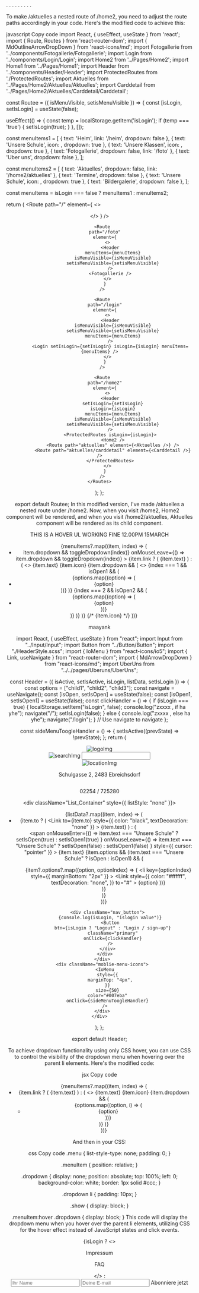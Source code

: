 <!-- WITHOUT DATA NOT FOUND FUNCTION

import React, { useState } from 'react'
import styles from "./Aktuelles.module.scss"
import Button from '../../../components/Button'
import darrow from "../../../components/Images/darrow.png"
import search2 from "../../../components/Images/search2.png"
import InputBox from '../../../components/InputBox'
import BigCard from '../../../components/BigCard/BigCard'

const Aktuelles = ({title}) => {
    const [isOpen,setIsOpen] = useState(false)
    const options = ['Child 1','Child 2','Child 3']
    const [searchText,setsearchText] = useState("")
    const [filteredCard, setFilteredCard] = useState([]);
    const [dataNotFound, setDataNotFound] = useState(false);

    const cardtitle = [
        {id:1,title:"Tiergarten Schönbrunn"},
        {id:2,title:"Camelus dromedarius"},
        {id:3,title:"Ursus maritimus"},
        {id:4,title:"Antilope cervicapra"},
        {id:5,title:"Boiga irregularis"},
        {id:6,title:"Felis catus"},
        {id:7,title:"Blattodea"},
        {id:8,title:" TiergartenCrocodylus palustris"},
    ]

    const filterFunction = () => {
        const filteredCards = cardtitle.filter(card=>card.title.toLowerCase().includes(searchText.toLowerCase().trim()))
        setFilteredCard(filteredCards)
        setDataNotFound(filteredCards.length === 0);
};

  return (
    <div className={styles.aktu}>
        
        <div className={styles.headingdiv}>
            <h1 className={styles.heading}>Aktuelles</h1>
            <p className={styles.line}></p>
        </div>

        <div className={styles.box2}>
                <div className={styles.dropdown}>
                    <div className={styles.droptext} onClick={()=>setIsOpen(!isOpen)}>
                        <span>Kategorie auswählen</span>
                        <img src={darrow} className={styles.dropimage} alt='drop'/>
                    </div>
                    {
                        isOpen && (
                            <div className={styles.dropdownmenu}>
                                {
                                    options.map(option=>(<li className={styles.droplist} key={option}>{option}</li>))
                                }
                            </div>
                        )
                    }
                </div>


                <div className={styles.search}>
                    <div className={styles.imgbox}>
                        <img src={search2} className={styles.imgsearch2} alt="search2" />
                    </div>
                    <input className={styles.input} type="text" placeholder='Suchbegriff'  value={searchText} 
                        onChange={(e)=>{setsearchText(e.target.value)}}></input>
                    
                </div>
                <Button styleType={'primaryButton2'} btntext={"Suchen"} handelClick={filterFunction}/>
        </div>
        <div className={styles.cards}> 
           
            {/* {filteredCard.length > 0 ?
                filteredCard.map(card => (
                <BigCard key={card.id} title={card.title} />
                )) :
                cardtitle.map(card => (
                <BigCard key={card.id} title={card.title} />
                ))
            } */}

                    {dataNotFound ? 
                    <div>Data Not found</div> :
                    filteredCard.length > 0 ?
                        filteredCard.map(card => (
                        <BigCard key={card.id} title={card.title} />
                        )) :
                        cardtitle.map(card => (
                        <BigCard key={card.id} title={card.title} />
                        ))
                    }
                    
                

        </div>
    </div>
  )
}

export default Aktuelles -->

.
.
.
.
.
.
.
.
.
<!-- 
WITH DATA NOT FOUND FUNCTION

import React, { useState } from 'react'
import styles from "./Aktuelles.module.scss"
import Button from '../../../components/Button'
import darrow from "../../../components/Images/darrow.png"
import search2 from "../../../components/Images/search2.png"
import InputBox from '../../../components/InputBox'
import BigCard from '../../../components/BigCard/BigCard'

const Aktuelles = ({title}) => {
    const [isOpen,setIsOpen] = useState(false)
    const options = ['Child 1','Child 2','Child 3']
    const [searchText,setsearchText] = useState("")
    const [filteredCard, setFilteredCard] = useState([]);
    const [dataNotFound, setDataNotFound] = useState(false);

    const cardtitle = [
        {id:1,title:"Tiergarten Schönbrunn"},
        {id:2,title:"Camelus dromedarius"},
        {id:3,title:"Ursus maritimus"},
        {id:4,title:"Antilope cervicapra"},
        {id:5,title:"Boiga irregularis"},
        {id:6,title:"Felis catus"},
        {id:7,title:"Blattodea"},
        {id:8,title:" TiergartenCrocodylus palustris"},
    ]

    const filterFunction = () => {
        const filteredCards = cardtitle.filter(card=>card.title.toLowerCase().includes(searchText.toLowerCase().trim()))
        setFilteredCard(filteredCards)
        setDataNotFound(filteredCards.length === 0);

};

  return (
    <div className={styles.aktu}>
        
        <div className={styles.headingdiv}>
            <h1 className={styles.heading}>Aktuelles</h1>
            <p className={styles.line}></p>
        </div>

        <div className={styles.box2}>
                <div className={styles.dropdown}>
                    <div className={styles.droptext} onClick={()=>setIsOpen(!isOpen)}>
                        <span>Kategorie auswählen</span>
                        <img src={darrow} className={styles.dropimage} alt='drop'/>
                    </div>
                    {
                        isOpen && (
                            <div className={styles.dropdownmenu}>
                                {
                                    options.map(option=>(<li className={styles.droplist} key={option}>{option}</li>))
                                }
                            </div>
                        )
                    }
                </div>


                <div className={styles.search}>
                    <div className={styles.imgbox}>
                        <img src={search2} className={styles.imgsearch2} alt="search2" />
                    </div>
                    <input className={styles.input} type="text" placeholder='Suchbegriff'  value={searchText} 
                        onChange={(e)=>{setsearchText(e.target.value)}}></input>
                    
                </div>
                <Button styleType={'primaryButton2'} btntext={"Suchen"} handelClick={filterFunction}/>
        </div>
        <div className={styles.cards}> 
           
            {/* {filteredCard.length > 0 ?
                filteredCard.map(card => (
                <BigCard key={card.id} title={card.title} />
                )) :
                cardtitle.map(card => (
                <BigCard key={card.id} title={card.title} />
                ))
            } */}

                    {dataNotFound ? 
                    <div>Data Not found</div> :
                    filteredCard.length > 0 ?
                        filteredCard.map(card => (
                        <BigCard key={card.id} title={card.title} />
                        )) :
                        cardtitle.map(card => (
                        <BigCard key={card.id} title={card.title} />
                        ))
                    }
        </div>
    </div>
  )
}

export default Aktuelles -->





To make /aktuelles a nested route of /home2, you need to adjust the route paths accordingly in your code. Here's the modified code to achieve this:

javascript
Copy code
import React, { useEffect, useState } from 'react';
import { Route, Routes } from 'react-router-dom';
import { MdOutlineArrowDropDown } from 'react-icons/md';
import Fotogallerie from '../components/Fotogallerie/Fotogallerie';
import Login from '../components/Login/Login';
import Home2 from '../Pages/Home2';
import Home1 from '../Pages/Home1';
import Header from '../components/Header/Header';
import ProtectedRoutes from './ProtectedRoutes';
import Aktuelles from '../Pages/Home2/Aktuelles/Aktuelles';
import Carddetail from '../Pages/Home2/Aktuelles/Carddetail/Carddetail';

const Routee = ({ isMenuVisible, setisMenuVisible }) => {
  const [isLogin, setIsLogin] = useState(false);

  useEffect(() => {
    const temp = localStorage.getItem('isLogin');
    if (temp === 'true') {
      setIsLogin(true);
    }
  }, []);

  const menuItems1 = [
    { text: 'Heim', link: '/heim', dropdown: false },
    { text: 'Unsere Schule', icon: <MdOutlineArrowDropDown />, dropdown: true },
    { text: 'Unsere Klassen', icon: <MdOutlineArrowDropDown />, dropdown: true },
    { text: 'Fotogallerie', dropdown: false, link: '/foto' },
    { text: 'Uber uns', dropdown: false },
  ];

  const menuItems2 = [
    { text: 'Aktuelles', dropdown: false, link: '/home2/aktuelles' },
    { text: 'Termine', dropdown: false },
    { text: 'Unsere Schule', icon: <MdOutlineArrowDropDown />, dropdown: true },
    { text: 'Bildergalerie', dropdown: false },
  ];

  const menuItems = isLogin === false ? menuItems1 : menuItems2;

  return (
    <Routes>
      <Route
        path="/"
        element={
          <>
            <Header
              menuItems={menuItems}
              setIsLogin={setIsLogin}
              isLogin={isLogin}
              isMenuVisible={isMenuVisible}
              setisMenuVisible={setisMenuVisible}
            />
            <Home1 />
          </>
        }
      />

      <Route
        path="/foto"
        element={
          <>
            <Header
              menuItems={menuItems}
              isMenuVisible={isMenuVisible}
              setisMenuVisible={setisMenuVisible}
            />
            <Fotogallerie />
          </>
        }
      />

      <Route
        path="/login"
        element={
          <>
            <Header
              isMenuVisible={isMenuVisible}
              setisMenuVisible={setisMenuVisible}
              menuItems={menuItems}
            />
            <Login setIsLogin={setIsLogin} isLogin={isLogin} menuItems={menuItems} />
          </>
        }
      />

      <Route
        path="/home2"
        element={
          <>
            <Header
              setIsLogin={setIsLogin}
              isLogin={isLogin}
              menuItems={menuItems}
              isMenuVisible={isMenuVisible}
              setisMenuVisible={setisMenuVisible}
            />
            <ProtectedRoutes isLogin={isLogin}>
              <Home2 />
              <Route path="aktuelles" element={<Aktuelles />} />
              <Route path="aktuelles/carddetail" element={<Carddetail />} />
            </ProtectedRoutes>
          </>
        }
      />
    </Routes>
  );
};

export default Routee;
In this modified version, I've made /aktuelles a nested route under /home2. Now, when you visit /home2, Home2 component will be rendered, and when you visit /home2/aktuelles, Aktuelles component will be rendered as its child component.


<Link key={card.id} to={"/home2/"+card.id}>
                      <BigCard resData={restaurant}/>
                    </Link>













THIS IS A HOVER UL WORKING FINE 12.00PM 15MARCH

<ul>
  {menuItems?.map((item, index) => (
    <li
      key={index}
      className={item.className}
      onMouseEnter={() => item.dropdown && toggleDropdown(index)}
      onMouseLeave={() => item.dropdown && toggleDropdown(index)}
    >
      {item.link ? (
        <Link to={item.link} className={styles.routli}>
          {item.text}
        </Link>
      ) : (
        <>
          {item.text}
          {item.icon}
          {item.dropdown && (
            <>
              {index === 1 && isOpen1 && (
                <div className={styles.mapli}>
                  {options.map((option) => (
                    <li className={styles.dropli} key={option}>
                      {option}
                    </li>
                  ))}
                </div>
              )}
              {index === 2 && isOpen2 && (
                <div className={styles.mapli}>
                  {options.map((option) => (
                    <li className={styles.dropli} key={option}>
                      {option}
                    </li>
                  ))}
                </div>
              )}
            </>
          )}
        </>
      )}
      {/* {item.icon} */}
    </li>
  ))}
</ul>









maayank

import React, { useEffect, useState } from "react";
import Input from "../Input/Input";
import Button from "../Button/Button";
import "./HeaderStyle.scss";
import { IoMenu } from "react-icons/io5";
import { Link, useNavigate } from "react-router-dom";
import { MdArrowDropDown } from "react-icons/md";
import UberUns from "../../pages/Uberuns/UberUns";

const Header = ({ isActive, setIsActive, isLogin, listData, setIsLogin }) => {
  const options = ["child1", "child2", "child3"];
  const navigate = useNavigate();
  const [isOpen, setIsOpen] = useState(false);
  const [isOpen1, setIsOpen1] = useState(false);  const clickHandler = () => {
    if (isLogin === true) {
      localStorage.setItem("isLogin", false);
      console.log("zxxxx , if ha yhe");
      navigate("/");
      setIsLogin(false);
    } else {
      console.log("zxxxx , else ha yhe");
      navigate("/login");
    } // Use navigate to navigate
  };

  const sideMenuToogleHandler = () => {
    setIsActive((prevState) => !prevState);
  };
 return (
    <div className="Header_Container">
      <div className="Logo_Header">
        <div className="Logo_header_img">
          <img src="/Group 86.png" alt="logoImg" />
        </div>
      </div>
      <div className="Search_List_Container">
        <div className="top-Container">
          <div className="triangle"></div>
          <div className="search_Container">
            <div className="inputContainer">
              <img src="search 1.png" alt="searchImg" />
              <Input />
            </div>  <div className="locationDetails">
              <img src="pin 1.png" alt="locationImg" />
              <p>Schulgasse 2, 2483 Ebreichsdorf</p>
            </div> <div className="phoneDetails">
              <img src="/phone-call 1.png" alt="" />
              <p>02254 / 725280</p>
            </div>
          </div>
        </div>
        <div className="List_Container" style={{ listStyle: "none" }}>  <ul>
            {listData?.map((item, index) => (
              <li key={index}>
                {item.to ? (
                  <Link
                    to={item.to}
                    style={{ color: "black", textDecoration: "none" }}
                  >
                    {item.text}
                  </Link>
                ) : (
                  <div>
                    <span
                      onMouseEnter={() =>
                        item.text === "Unsere Schule"
                          ? setIsOpen(true)
                          : setIsOpen1(true)
                      }
                      onMouseLeave={() =>
                        item.text === "Unsere Schule"
                          ? setIsOpen(false)
                          : setIsOpen1(false)
                      }
                      style={{ cursor: "pointer" }}
                    >
                      {item.text} <MdArrowDropDown />
                    </span>
                    {item.options &&
                      (item.text === "Unsere Schule" ? isOpen : isOpen1) && (
                        <ul className="drop-down-menu">
                          {item?.options?.map((option, optionIndex) => (
                            <li
                              key={optionIndex}
                              style={{ marginBottom: "2px" }}
                            >
                              <Link
                                style={{
                                  color: "#ffffff",
                                  textDecoration: "none",
                                }}
                                to="#"
                              >
                                {option}
                              </Link>
                            </li>
                          ))}
                        </ul>
                      )}
                  </div>
                )}
              </li>
            ))}
          </ul>

          <div className="nav_button">
            {console.log(isLogin, "islogin value")}
            <Button
              btn={isLogin ? "Logout" : "Login / sign-up"}
              className="primary"
              onClick={clickHandler}
            />
          </div>
        </div>
      </div>
      <div className="moblie-menu-icons">
        <IoMenu
          style={{
            marginTop: "4px",
          }}
          size={50}
          color="#007eba"
          onClick={sideMenuToogleHandler}
        />
      </div>
    </div>
  );
};

export default Header;





To achieve dropdown functionality using only CSS hover, you can use CSS to control the visibility of the dropdown menu when hovering over the parent li elements. Here's the modified code:

jsx
Copy code
<ul className={styles.menu}>
  {menuItems?.map((item, index) => (
    <li key={index} className={`${styles.menuItem} ${item.className}`}>
      {item.link ? (
        <Link to={item.link} className={styles.routli}>
          {item.text}
        </Link>
      ) : (
        <>
          {item.text}
          {item.icon}
          {item.dropdown && (
            <ul className={`${styles.dropdown} ${item.isOpen ? styles.show : ''}`}>
              {options.map((option, i) => (
                <li className={styles.dropli} key={i}>
                  {option}
                </li>
              ))}
            </ul>
          )}
        </>
      )}
    </li>
  ))}
</ul>
And then in your CSS:

css
Copy code
.menu {
  list-style-type: none;
  padding: 0;
}

.menuItem {
  position: relative;
}

.dropdown {
  display: none;
  position: absolute;
  top: 100%;
  left: 0;
  background-color: white;
  border: 1px solid #ccc;
}

.dropdown li {
  padding: 10px;
}

.show {
  display: block;
}

.menuItem:hover .dropdown {
  display: block;
}
This code will display the dropdown menu when you hover over the parent li elements, utilizing CSS for the hover effect instead of JavaScript states and click events.




 {isLogin ?
                <>
                  <p>Impressum</p>
                  <p>FAQ</p>
                </> : 
            <form className={styles.form}>
              <input type='text' className={styles.inp} placeholder='lhr Name'/>
              <input type='text' className={styles.inp}  placeholder='Deine E-mail'/>
              <submit className={styles.submit}>Abonniere jetzt</submit>
            </form>